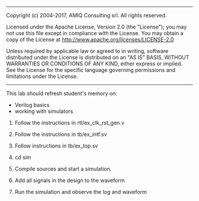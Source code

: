 *******************************************************************************
Copyright (c) 2004-2017, AMIQ Consulting srl. All rights reserved.

Licensed under the Apache License, Version 2.0 (the "License");
you may not use this file except in compliance with the License.
You may obtain a copy of the License at
    http://www.apache.org/licenses/LICENSE-2.0

Unless required by applicable law or agreed to in writing, software
distributed under the License is distributed on an "AS IS" BASIS,
WITHOUT WARRANTIES OR CONDITIONS OF ANY KIND, either express or implied.
See the License for the specific language governing permissions and
limitations under the License.
******************************************************************************
 
This lab should refresh student's memory on:
   - Verilog basics
   - working with simulators

1. Follow the instructions in rtl/ex_clk_rst_gen.v

2. Follow the instructions in tb/ex_intf.sv

3. Follow instructions in tb/ex_top.sv

4. cd sim

5. Compile sources and start a simulation.

6. Add all signals in the design to the waveform

7. Run the simulation and observe the log and waveform


